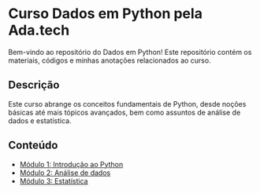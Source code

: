 # Curso Dados em Python pela Ada.tech

Bem-vindo ao repositório do Dados em Python! Este repositório contém os materiais, códigos e minhas anotações relacionados ao curso.

## Descrição

Este curso abrange os conceitos fundamentais de Python, desde noções básicas até mais tópicos avançados, bem como assuntos de análise de dados e estatística.

## Conteúdo

- [Módulo 1: Introdução ao Python](./modulo1)
- [Módulo 2: Análise de dados](./modulo2)
- [Módulo 3: Estatística](./modulo3)


